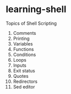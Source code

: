 # learning-shell

Topics of Shell Scripting

1. Comments
2. Printing
3. Variables
4. Functions
5. Conditions
6. Loops
7. Inputs
8. Exit status
9. Quotes
10. Redirectors
11. Sed editor
